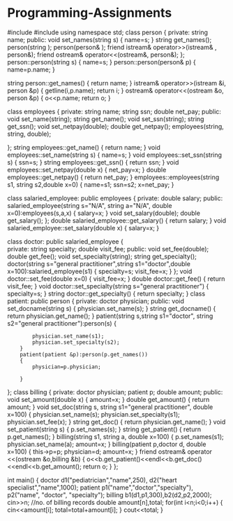 # Programming-Assignments
#include <iostream>
#include <string>
using namespace std;
class person
{
	private:
		string name;
	public:
		void set_names(string s)
	{
		name=s;
	}
		string 	get_names();
		person(string );
		person(person& );
		friend istream& operator>>(istream& , person&);
		friend ostream& operator<<(ostream&, person&);
};
person::person(string s)
{
	name=s;
}
person::person(person& p)
{
	name=p.name;
}

string person::get_names()
{
	return name;
}
istream& operator>>(istream &i, person &p)
	{
		getline(i,p.name);
		return i;
	}
ostream& operator<<(ostream &o, person &p)
{
	o<<p.name;
	return o;
}





class employees
{
	private:
		string name;
		string ssn;
		double net_pay;
	public:
		void set_name(string);
		string get_name();
		void set_ssn(string);
		string get_ssn();
		void set_netpay(double);
		double get_netpay();
		employees(string, string, double);
		
};
string employees::get_name()
		{
			return name;
		}
void employees::set_name(string s)
		{
			name=s;
		}
void employees::set_ssn(string s)
		{
			ssn=s;
		}
string employees::get_ssn()
		{
			return ssn;
		}
void employees::set_netpay(double x)
 	{
 		net_pay=x;
	 }
double employees::get_netpay()
	{
		return net_pay;
	}
employees::employees(string s1, string s2,double x=0)
{
	name=s1;
	ssn=s2;
	x=net_pay;
}




class salaried_employee: public employees
{
	private:
		double salary;
	public:
		salaried_employee(string s="N/A", string a="N/A", double x=0):employees(s,a,x)
		{
			salary=x;
		}
		void set_salary(double);
		double get_salary();
};
double salaried_employee::get_salary()
{
	return salary;
}
void salaried_employee::set_salary(double x)
{
	salary=x;
}




class doctor: public salaried_employee
{	
	private:
		string specialty;
		double visit_fee;
	public:
		void set_fee(double);
		double get_fee();
		void set_specialty(string);
		string get_specialty();
		doctor(string s="general practitioner",string s1="doctor",double x=100):salaried_employee(s1)
		{
			specialty=s;
			visit_fee=x;
		}
};
void doctor::set_fee(double x=0)
{
	visit_fee=x;
}
double doctor::get_fee()
{
	return visit_fee;
}
void doctor::set_specialty(string s="general practitioner")
{
	specialty=s;
}
string doctor::get_specialty()
{
	return specialty;
}
class patient: public person
{
	private:
		doctor physician;
	public:
		void set_docname(string s)
		{
			physician.set_name(s);
		}
		string get_docname()
		{
			return physician.get_name();
		}
		patient(string s,string s1="doctor", string s2="general practitioner"):person(s)
		{
			
			physician.set_name(s1);
			physician.set_specialty(s2);
		}
		patient(patient &p):person(p.get_names())
		{
			physician=p.physician;
			
		}
};
class billing
{
	private:
		doctor physician;
		patient p;
		double amount;
	public:
		void set_amount(double x)
		{
			amount=x;
		}
		double get_amount()
		{
			return amount;
		}
		void set_doc(string s, string s1="general practitioner", double x=100)
		{
			physician.set_name(s);
			physician.set_specialty(s1);
			physician.set_fee(x);
		}
		string get_doc()
		{
			return physician.get_name();
		}
		void set_patient(string s)
		{
			p.set_names(s);
		}
		string get_patient()
		{
			return p.get_names();
		}
		billing(string s1, string a, double x=100)
		{	p.set_names(s1);
			physician.set_name(a);
			amount=x;
		}
		billing(patient p,doctor d, double x=100)
		{
			this->p=p;
			physician=d;
			amount=x;
		}
		friend ostream& operator <<(ostream &o,billing &b)
		{
			o<<b.get_patient()<<endl<<b.get_doc()<<endl<<b.get_amount();
			return o;
		}
};

int main()
{
	doctor d1("pediatrician","name",250), d2("heart specialist","name",1000);
	patient p1("name","doctor","specialty"), p2("name", "doctor", "specialty");
	billing b1(d1,p1,300),b2(d2,p2,2000);
	cin>>n; //no. of billing records
	double amount[n],total;
	for(int i<n;i<0;i++)
	{
		cin<<amount[i];
		total=total+amount[i];
	}
	cout<<total;
}
